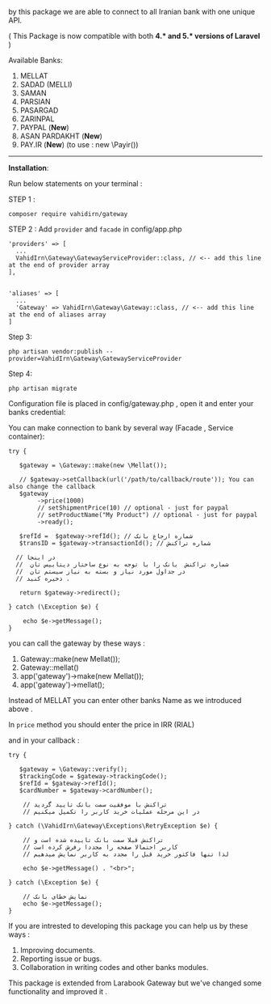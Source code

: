 




by this  package we are able to connect to all Iranian bank with one unique API.

( This Package is now compatible with both **4.\* and 5.\* versions of Laravel** )


Available Banks:
 1. MELLAT
 2. SADAD (MELLI)
 3. SAMAN
 4. PARSIAN
 5. PASARGAD
 6. ZARINPAL
 7. PAYPAL (**New**)
 8. ASAN PARDAKHT (**New**)
 9. PAY.IR (**New**) (to use : new \Payir())
----------


**Installation**:

Run below statements on your terminal :

STEP 1 : 

    composer require vahidirn/gateway
    
STEP 2 : Add `provider` and `facade` in config/app.php

    'providers' => [
      ...
      VahidIrn\Gateway\GatewayServiceProvider::class, // <-- add this line at the end of provider array
    ],


    'aliases' => [
      ...
      'Gateway' => VahidIrn\Gateway\Gateway::class, // <-- add this line at the end of aliases array
    ]

Step 3:  

    php artisan vendor:publish --provider=VahidIrn\Gateway\GatewayServiceProvider

Step 4: 

    php artisan migrate


Configuration file is placed in config/gateway.php , open it and enter your banks credential:

You can make connection to bank by several way (Facade , Service container):

    try {
       
       $gateway = \Gateway::make(new \Mellat());

       // $gateway->setCallback(url('/path/to/callback/route')); You can also change the callback
       $gateway
            ->price(1000)
            // setShipmentPrice(10) // optional - just for paypal
            // setProductName("My Product") // optional - just for paypal
            ->ready();

       $refId =  $gateway->refId(); // شماره ارجاع بانک
       $transID = $gateway->transactionId(); // شماره تراکنش

      // در اینجا
      //  شماره تراکنش  بانک را با توجه به نوع ساختار دیتابیس تان 
      //  در جداول مورد نیاز و بسته به نیاز سیستم تان
      // ذخیره کنید .
      
       return $gateway->redirect();
       
    } catch (\Exception $e) {
       
       	echo $e->getMessage();
    }

you can call the gateway by these ways :
 1. Gateway::make(new Mellat());
 1. Gateway::mellat()
 2. app('gateway')->make(new Mellat());
 3. app('gateway')->mellat();

Instead of MELLAT you can enter other banks Name as we introduced above .

In `price` method you should enter the price in IRR (RIAL) 

and in your callback :

    try { 
       
       $gateway = \Gateway::verify();
       $trackingCode = $gateway->trackingCode();
       $refId = $gateway->refId();
       $cardNumber = $gateway->cardNumber();
       
        // تراکنش با موفقیت سمت بانک تایید گردید
        // در این مرحله عملیات خرید کاربر را تکمیل میکنیم
    
    } catch (\VahidIrn\Gateway\Exceptions\RetryException $e) {
    
        // تراکنش قبلا سمت بانک تاییده شده است و
        // کاربر احتمالا صفحه را مجددا رفرش کرده است
        // لذا تنها فاکتور خرید قبل را مجدد به کاربر نمایش میدهیم
        
        echo $e->getMessage() . "<br>";
        
    } catch (\Exception $e) {
       
        // نمایش خطای بانک
        echo $e->getMessage();
    }  

If you are intrested to developing this package you can help us by these ways :

 1. Improving documents.
 2. Reporting issue or bugs.
 3. Collaboration in writing codes and other banks modules.

This package is extended from Larabook Gateway  but we've changed some functionality and improved it .

